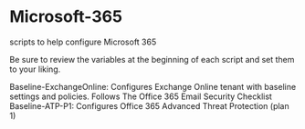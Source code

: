 # Microsoft-365
scripts to help configure Microsoft 365 


Be sure to review the variables at the beginning of each script and set them to your liking.

Baseline-ExchangeOnline: Configures Exchange Online tenant with baseline settings and policies. Follows The Office 365 Email Security Checklist
Baseline-ATP-P1: Configures Office 365 Advanced Threat Protection (plan 1)
